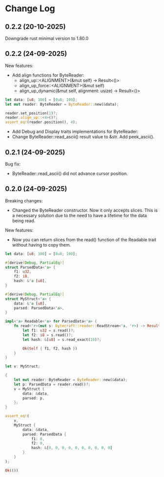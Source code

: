 # Change Log

## 0.2.2 (20-10-2025)

Downgrade rust minimal version to 1.80.0

## 0.2.2 (24-09-2025)

New features:

* Add align functions for ByteReader:
    * align_up::\<ALIGNMENT\>(&mut self) -> Result<()>
    * align_up_force::\<ALIGNMENT\>(&mut self)
    * align_up_dynamic(&mut self, alignment: usize) -> Result<()>

```rust
let data: [u8; 100] = [0u8; 100];
let mut reader: ByteReader = ByteReader::new(&data);

reader.set_position(1)?;
reader.align_up::<4>()?;
assert_eq!(reader.position(), 4);
```

* Add Debug and Display traits implementations for ByteReader:
* Change ByteReader::read_ascii() result value to &str. Add peek_ascii().

## 0.2.1 (24-09-2025)

Bug fix:

* ByteReader::read_ascii() did not advance cursor position. 

## 0.2.0 (24-09-2025)

Breaking changes:

* Changed the ByteReader constructor. Now it only accepts slices. 
This is a necessary solution due to the need to have a lifetime for the data being read.

New features:

* Now you can return slices from the read() function of the Readable trait without having to copy them.

```rust
let data: [u8; 100] = [0u8; 100];

#[derive(Debug, PartialEq)]
struct ParsedData<'a> {
    f1: u32,
    f2: i8,
    hash: &'a [u8],
}

#[derive(Debug, PartialEq)]
struct MyStruct<'a> {
    data: &'a [u8],
    parsed: ParsedData<'a>,
}

impl<'a> Readable<'a> for ParsedData<'a> {
    fn read<'r>(mut s: bytecraft::reader::ReadStream<'a, 'r>) -> Result<Self> {
        let f1: u32 = s.read()?;
        let f2: i8 = s.read()?;
        let hash: &[u8] = s.read_exact(10)?;

        Ok(Self { f1, f2, hash })
    }
}

let v: MyStruct;

{
    let mut reader: ByteReader = ByteReader::new(&data);
    let p: ParsedData = reader.read()?;
    v = MyStruct {
        data: &data,
        parsed: p,
    };
}

assert_eq!(
    v,
    MyStruct {
        data: &data,
        parsed: ParsedData {
            f1: 0,
            f2: 0,
            hash: &[0, 0, 0, 0, 0, 0, 0, 0, 0, 0]
        }
    }
);

Ok(())
```